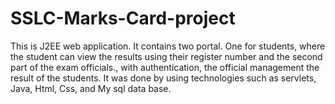 # SSLC-Marks-Card-project
This is J2EE web application. It contains two portal. One for students, where the student can view the results using their register number and the second part of the exam officials., with authentication, the official management the result of the students. It was done by using technologies such as servlets, Java, Html, Css, and My sql data base.
